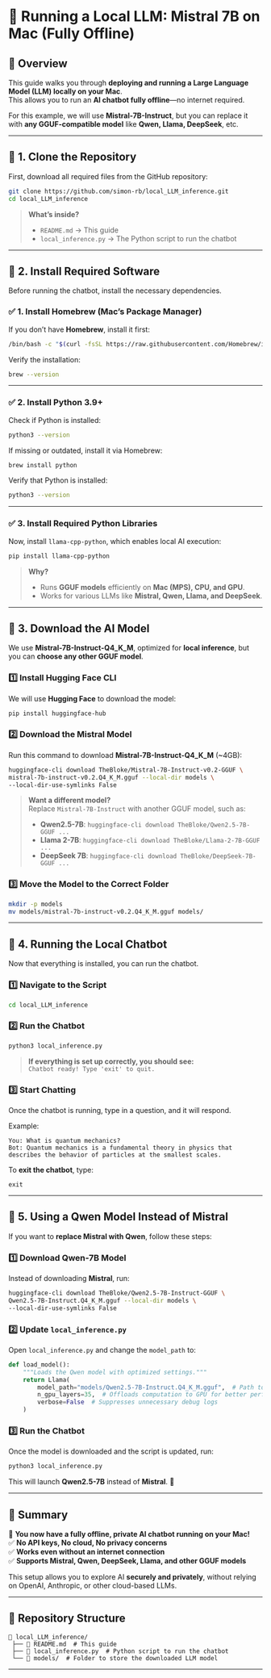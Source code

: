 # **🚀 Running a Local LLM: Mistral 7B on Mac (Fully Offline)**

## **🔹 Overview**
This guide walks you through **deploying and running a Large Language Model (LLM) locally on your Mac**.  
This allows you to run an **AI chatbot fully offline**—no internet required.

For this example, we will use **Mistral-7B-Instruct**, but you can replace it with **any GGUF-compatible model** like **Qwen, Llama, DeepSeek**, etc.

---

## **📂 1. Clone the Repository**
First, download all required files from the GitHub repository:

```bash
git clone https://github.com/simon-rb/local_LLM_inference.git
cd local_LLM_inference
```

> **What’s inside?**  
> - `README.md` → This guide  
> - `local_inference.py` → The Python script to run the chatbot  

---

## **🔹 2. Install Required Software**
Before running the chatbot, install the necessary dependencies.

### **✅ 1. Install Homebrew (Mac’s Package Manager)**
If you don’t have **Homebrew**, install it first:

```bash
/bin/bash -c "$(curl -fsSL https://raw.githubusercontent.com/Homebrew/install/HEAD/install.sh)"
```

Verify the installation:
```bash
brew --version
```

---

### **✅ 2. Install Python 3.9+**
Check if Python is installed:

```bash
python3 --version
```

If missing or outdated, install it via Homebrew:

```bash
brew install python
```

Verify that Python is installed:
```bash
python3 --version
```

---

### **✅ 3. Install Required Python Libraries**
Now, install `llama-cpp-python`, which enables local AI execution:

```bash
pip install llama-cpp-python
```

> **Why?**  
> - Runs **GGUF models** efficiently on **Mac (MPS), CPU, and GPU**.  
> - Works for various LLMs like **Mistral, Qwen, Llama, and DeepSeek**.  

---

## **🔹 3. Download the AI Model**
We use **Mistral-7B-Instruct-Q4_K_M**, optimized for **local inference**, but you can **choose any other GGUF model**.

### **1️⃣ Install Hugging Face CLI**
We will use **Hugging Face** to download the model:

```bash
pip install huggingface-hub
```

### **2️⃣ Download the Mistral Model**
Run this command to download **Mistral-7B-Instruct-Q4_K_M** (~4GB):

```bash
huggingface-cli download TheBloke/Mistral-7B-Instruct-v0.2-GGUF \
mistral-7b-instruct-v0.2.Q4_K_M.gguf --local-dir models \
--local-dir-use-symlinks False
```

> **Want a different model?**  
> Replace `Mistral-7B-Instruct` with another GGUF model, such as:
> - **Qwen2.5-7B**: `huggingface-cli download TheBloke/Qwen2.5-7B-GGUF ...`
> - **Llama 2-7B**: `huggingface-cli download TheBloke/Llama-2-7B-GGUF ...`
> - **DeepSeek 7B**: `huggingface-cli download TheBloke/DeepSeek-7B-GGUF ...`

### **3️⃣ Move the Model to the Correct Folder**
```bash
mkdir -p models
mv models/mistral-7b-instruct-v0.2.Q4_K_M.gguf models/
```

---

## **🔹 4. Running the Local Chatbot**
Now that everything is installed, you can run the chatbot.

### **1️⃣ Navigate to the Script**
```bash
cd local_LLM_inference
```

### **2️⃣ Run the Chatbot**
```bash
python3 local_inference.py
```

> **If everything is set up correctly, you should see:**  
> `Chatbot ready! Type 'exit' to quit.`  

### **3️⃣ Start Chatting**
Once the chatbot is running, type in a question, and it will respond.

Example:
```
You: What is quantum mechanics?
Bot: Quantum mechanics is a fundamental theory in physics that describes the behavior of particles at the smallest scales.
```

To **exit the chatbot**, type:
```
exit
```

---

## **🔹 5. Using a Qwen Model Instead of Mistral**
If you want to **replace Mistral with Qwen**, follow these steps:

### **1️⃣ Download Qwen-7B Model**
Instead of downloading **Mistral**, run:

```bash
huggingface-cli download TheBloke/Qwen2.5-7B-Instruct-GGUF \
Qwen2.5-7B-Instruct.Q4_K_M.gguf --local-dir models \
--local-dir-use-symlinks False
```

### **2️⃣ Update `local_inference.py`**
Open `local_inference.py` and change the `model_path` to:

```python
def load_model():
    """Loads the Qwen model with optimized settings."""
    return Llama(
        model_path="models/Qwen2.5-7B-Instruct.Q4_K_M.gguf",  # Path to Qwen model
        n_gpu_layers=35,  # Offloads computation to GPU for better performance
        verbose=False  # Suppresses unnecessary debug logs
    )
```

### **3️⃣ Run the Chatbot**
Once the model is downloaded and the script is updated, run:

```bash
python3 local_inference.py
```

This will launch **Qwen2.5-7B** instead of **Mistral**. 🚀

---

## **📌 Summary**
🚀 **You now have a fully offline, private AI chatbot running on your Mac!**  
✅ **No API keys, No cloud, No privacy concerns**  
✅ **Works even without an internet connection**  
✅ **Supports Mistral, Qwen, DeepSeek, Llama, and other GGUF models**  

This setup allows you to explore AI **securely and privately**, without relying on OpenAI, Anthropic, or other cloud-based LLMs.

---

## **📂 Repository Structure**
```
📂 local_LLM_inference/
 ├── 📄 README.md  # This guide
 ├── 📄 local_inference.py  # Python script to run the chatbot
 └── 📂 models/  # Folder to store the downloaded LLM model
```

---
